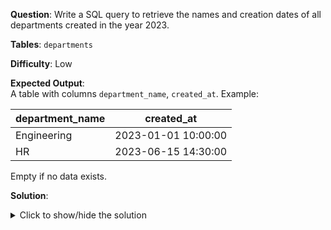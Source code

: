 **Question**: Write a SQL query to retrieve the names and creation dates of all departments created in the year 2023.

**Tables**: `departments`

**Difficulty**: Low

**Expected Output**:  
A table with columns `department_name`, `created_at`. Example:

| department_name | created_at          |
|-----------------|---------------------|
| Engineering     | 2023-01-01 10:00:00 |
| HR              | 2023-06-15 14:30:00 |

Empty if no data exists.

**Solution**:
<details>
<summary>Click to show/hide the solution</summary>

```sql
SELECT 
    name AS department_name,
    created_at
FROM departments
WHERE YEAR(created_at) = 2023;
```
</details>